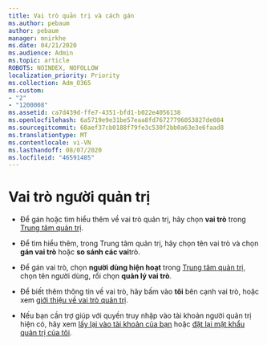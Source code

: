 ```yaml
---
title: Vai trò quản trị và cách gán
ms.author: pebaum
author: pebaum
manager: mnirkhe
ms.date: 04/21/2020
ms.audience: Admin
ms.topic: article
ROBOTS: NOINDEX, NOFOLLOW
localization_priority: Priority
ms.collection: Adm_O365
ms.custom:
- "2"
- "1200008"
ms.assetid: ca7d439d-ffe7-4351-bfd1-b022e4056138
ms.openlocfilehash: 6a5719e9e31be57eaa8fd76727796053827de084
ms.sourcegitcommit: 68aef37cb0188f79fe3c530f2bb0a63e3e6faad8
ms.translationtype: MT
ms.contentlocale: vi-VN
ms.lasthandoff: 08/07/2020
ms.locfileid: "46591485"
---
```

# <a name="admin-roles"></a>Vai trò người quản trị

- Để gán hoặc tìm hiểu thêm về vai trò quản trị, hãy chọn **vai trò** trong [Trung tâm quản trị](https://admin.microsoft.com/Adminportal/Home#/roles).

- Để tìm hiểu thêm, trong Trung tâm quản trị, hãy chọn tên vai trò và chọn **gán vai trò** hoặc **so sánh các vai**trò.

- Để gán vai trò, chọn **người dùng hiện hoạt** trong [Trung tâm quản trị](https://admin.microsoft.com/Adminportal/Home#/users), chọn tên người dùng, rồi chọn **quản lý vai trò**.

- Để biết thêm thông tin về vai trò, hãy bấm vào **tôi** bên cạnh vai trò, hoặc xem [giới thiệu về vai trò quản trị](https://docs.microsoft.com/microsoft-365/admin/add-users/about-admin-roles).

- Nếu bạn cần trợ giúp với quyền truy nhập vào tài khoản người quản trị hiện có, hãy xem [lấy lại vào tài khoản của bạn](https://passwordreset.microsoftonline.com/) hoặc [đặt lại mật khẩu quản trị của tôi](https://docs.microsoft.com/microsoft-365/admin/add-users/reset-passwords#reset-my-admin-password).
